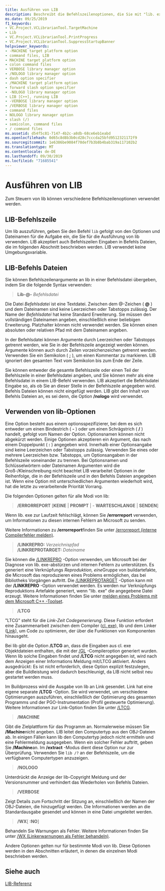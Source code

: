 ```yaml
---
title: Ausführen von LIB
description: Beschreibt die Befehlszeilenoptionen, die Sie mit "lib. exe" verwenden können.
ms.date: 09/25/2019
f1_keywords:
- VC.Project.VCLibrarianTool.TargetMachine
- Lib
- VC.Project.VCLibrarianTool.PrintProgress
- VC.Project.VCLibrarianTool.SuppressStartupBanner
helpviewer_keywords:
- -MACHINE target platform option
- command files, LIB
- MACHINE target platform option
- colon command files
- VERBOSE library manager option
- /NOLOGO library manager option
- dash option specifier
- /MACHINE target platform option
- forward slash option specifier
- -NOLOGO library manager option
- LIB [C++], running LIB
- -VERBOSE library manager option
- /VERBOSE library manager option
- command files
- NOLOGO library manager option
- slash (/)
- semicolon, command files
- / command files
ms.assetid: d54f5c81-7147-4b2c-a8db-68ce6eb1eabd
ms.openlocfilehash: 0d65c8d8b3b0cd28c7cccda25bfd9512321172f9
ms.sourcegitcommit: 1e6386be9084f70def7b3b8b4bab319a117102b2
ms.translationtype: MT
ms.contentlocale: de-DE
ms.lasthandoff: 09/30/2019
ms.locfileid: "71685541"
---
```

# <a name="running-lib"></a>Ausführen von LIB

Zum Steuern von lib können verschiedene Befehlszeilenoptionen verwendet werden.

## <a name="lib-command-line"></a>LIB-Befehlszeile

Um lib auszuführen, geben Sie den Befehl `lib` gefolgt von den Optionen und Dateinamen für die Aufgabe ein, die Sie für die Ausführung von lib verwenden. LIB akzeptiert auch Befehlszeilen Eingaben in Befehls Dateien, die im folgenden Abschnitt beschrieben werden. LIB verwendet keine Umgebungsvariable.

## <a name="lib-command-files"></a>LIB-Befehls Dateien

Sie können Befehlszeilenargumente an lib in einer Befehlsdatei übergeben, indem Sie die folgende Syntax verwenden:

> **Lib-\@-** <em>Befehlsdatei</em>

Die Datei *Befehlsdatei* ist eine Textdatei. Zwischen dem @-Zeichen ( **\@** ) und dem Dateinamen sind keine Leerzeichen oder Tabstopps zulässig. Der Name der *Befehlsdatei* hat keine Standard Erweiterung. Sie müssen den vollständigen Dateinamen angeben, einschließlich einer beliebigen Erweiterung. Platzhalter können nicht verwendet werden. Sie können einen absoluten oder relativen Pfad mit dem Dateinamen angeben.

In der Befehlsdatei können Argumente durch Leerzeichen oder Tabstopps getrennt werden, wie Sie in der Befehlszeile angezeigt werden können. Argumente können auch durch Zeilen vorzeichenzeichen getrennt werden. Verwenden Sie ein Semikolon ( **;** ), um einen Kommentar zu markieren. LIB ignoriert den gesamten Text vom Semikolon bis zum Ende der Zeile.

Sie können entweder die gesamte Befehlszeile oder einen Teil der Befehlszeile in einer Befehlsdatei angeben, und Sie können mehr als eine Befehlsdatei in einem LIB-Befehl verwenden. LIB akzeptiert die Befehlsdatei Eingabe so, als ob Sie an dieser Stelle in der Befehlszeile angegeben wird. Befehls Dateien können nicht eingefügt werden. LIB gibt den Inhalt von Befehls Dateien an, es sei denn, die Option **/nologo** wird verwendet.

## <a name="using-lib-options"></a>Verwenden von lib-Optionen

Eine Option besteht aus einem optionsspezifizierer, bei dem es sich entweder um einen Bindestrich ( **-** ) oder um einen Schrägstrich ( **/** ) handelt, gefolgt vom Namen der Option. Optionsnamen können nicht abgekürzt werden. Einige Optionen akzeptieren ein Argument, das nach einem Doppelpunkt ( **:** ) angegeben wird. Innerhalb einer Optionsangabe sind keine Leerzeichen oder Tabstopps zulässig. Verwenden Sie eines oder mehrere Leerzeichen bzw. Tabstopps, um Optionsangaben in der Befehlszeile voneinander zu trennen. Bei Optionsnamen und Schlüsselwörtern oder Dateinamen Argumenten wird die Groß-/Kleinschreibung nicht beachtet LIB verarbeitet Optionen in der Reihenfolge, die in der Befehlszeile und in den Befehls Dateien angegeben ist. Wenn eine Option mit unterschiedlichen Argumenten wiederholt wird, hat die letzte zu verarbeitende Priorität Vorrang.

Die folgenden Optionen gelten für alle Modi von lib:

> **/ERRORREPORT** \[**KEINE** &#124; **PROMPT** &#124; - **WARTESCHLANGE** &#124; **SENDEN**]

Wenn lib. exe zur Laufzeit fehlschlägt, können Sie **/errorreport** verwenden, um Informationen zu diesen internen Fehlern an Microsoft zu senden.

Weitere Informationen zu **/errorreport**finden Sie unter [/errorreport (interne Compilerfehler melden)](errorreport-report-internal-compiler-errors.md).

> **/LINKREPRO:** _Verzeichnispfad_ \
> **/LINKREPROTARGET:** _Dateiname_

Sie können die [/LINKREPRO](linkrepro.md) -Option verwenden, um Microsoft bei der Diagnose von lib. exe-abstürzen und internen Fehlern zu unterstützen. Es generiert eine Verknüpfungs *Reproduktion, eine*Gruppe von buildartefakte, die Microsoft das reproduzieren eines Problems ermöglichen, das bei Bibliotheks Vorgängen auftritt. Die [/LINKREPROTARGET](linkreprotarget.md) -Option kann mit der **/LINKREPRO** -Option verwendet werden. Es werden nur Verknüpfungs Reproduktions Artefakte generiert, wenn "lib. exe" die angegebene Datei erzeugt. Weitere Informationen finden Sie unter [melden eines Problems mit dem Microsoft C++ -Toolset](../../overview/how-to-report-a-problem-with-the-visual-cpp-toolset.md).

> **/LTCG**

"LTCG" steht für die *Link-Zeit Codegenerierung*. Diese Funktion erfordert eine Zusammenarbeit zwischen dem Compiler ([cl. exe](compiler-options.md)), lib und dem Linker ([Link](linker-options.md)), um Code zu optimieren, der über die Funktionen von Komponenten hinausgeht.

Bei lib gibt die Option **/LTCG** an, dass die Eingaben aus cl. exe Objektdateien enthalten, die mit der [/GL](gl-whole-program-optimization.md) -Compileroption generiert wurden. Wenn lib solche Eingaben findet und **/LTCG** nicht angegeben ist, wird nach dem Anzeigen einer Informations Meldung mit/LTCG aktiviert. Anders ausgedrückt: Es ist nicht erforderlich, diese Option explizit festzulegen, aber die Buildleistung wird dadurch beschleunigt, da LIB nicht selbst neu gestartet werden muss.

Im Buildprozess wird die Ausgabe von lib an Link gesendet. Link hat eine eigene separate **/LTCG** -Option. Sie wird verwendet, um verschiedene Optimierungen auszuführen, einschließlich der Optimierung des gesamten Programms und der PGO-Instrumentation (Profil gesteuerte Optimierung). Weitere Informationen zur Link-Option finden Sie unter [/LTCG](ltcg-link-time-code-generation.md).

> **/MACHINE**

Gibt die Zielplattform für das Programm an. Normalerweise müssen Sie **/Machine**nicht angeben. LIB leitet den Computertyp aus den OBJ-Dateien ab. In einigen Fällen kann lib den Computertyp jedoch nicht ermitteln und eine Fehlermeldung ausgegeben. Wenn ein solcher Fehler auftritt, geben Sie **/Machine**an. Im **/extract** -Modus dient diese Option nur zur Überprüfung. Verwenden Sie `lib /?` an der Befehlszeile, um die verfügbaren Computertypen anzuzeigen.

> **/NOLOGO**

Unterdrückt die Anzeige der lib-Copyright Meldung und der Versionsnummer und verhindert das Wiederholen von Befehls Dateien.

> **/VERBOSE**

Zeigt Details zum Fortschritt der Sitzung an, einschließlich der Namen der OBJ-Dateien, die hinzugefügt werden. Die Informationen werden an die Standardausgabe gesendet und können in eine Datei umgeleitet werden.

> **/WX**[ **:NO**]

Behandeln Sie Warnungen als Fehler. Weitere Informationen finden Sie unter [/WX (Linkerwarnungen als Fehler behandeln)](wx-treat-linker-warnings-as-errors.md).

Andere Optionen gelten nur für bestimmte Modi von lib. Diese Optionen werden in den Abschnitten erläutert, in denen die einzelnen Modi beschrieben werden.

## <a name="see-also"></a>Siehe auch

[LIB-Referenz](lib-reference.md)
